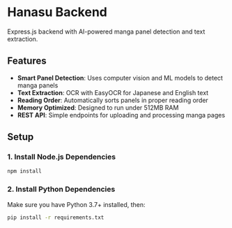 # Hanasu Backend

Express.js backend with AI-powered manga panel detection and text extraction.

## Features

- **Smart Panel Detection**: Uses computer vision and ML models to detect manga panels
- **Text Extraction**: OCR with EasyOCR for Japanese and English text
- **Reading Order**: Automatically sorts panels in proper reading order
- **Memory Optimized**: Designed to run under 512MB RAM
- **REST API**: Simple endpoints for uploading and processing manga pages

## Setup

### 1. Install Node.js Dependencies

```bash
npm install
```

### 2. Install Python Dependencies

Make sure you have Python 3.7+ installed, then:

```bash
pip install -r requirements.txt
```

